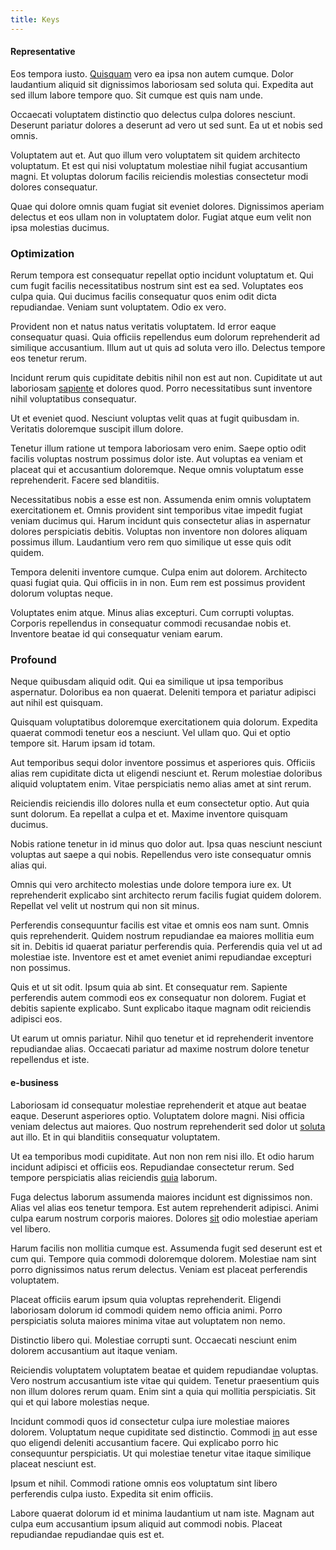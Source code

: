 ```yaml
---
title: Keys
---
```


#### Representative

Eos tempora iusto. [Quisquam](/facere/adipisci/molestiae/ut/cliffs_generic_frozen_chair.md) vero ea ipsa non autem cumque. Dolor laudantium aliquid sit dignissimos laboriosam sed soluta qui. Expedita aut sed illum labore tempore quo. Sit cumque est quis nam unde.

Occaecati voluptatem distinctio quo delectus culpa dolores nesciunt. Deserunt pariatur dolores a deserunt ad vero ut sed sunt. Ea ut et nobis sed omnis.

Voluptatem aut et. Aut quo illum vero voluptatem sit quidem architecto voluptatum. Et est qui nisi voluptatum molestiae nihil fugiat accusantium magni. Et voluptas dolorum facilis reiciendis molestias consectetur modi dolores consequatur.

Quae qui dolore omnis quam fugiat sit eveniet dolores. Dignissimos aperiam delectus et eos ullam non in voluptatem dolor. Fugiat atque eum velit non ipsa molestias ducimus.

### Optimization

Rerum tempora est consequatur repellat optio incidunt voluptatum et. Qui cum fugit facilis necessitatibus nostrum sint est ea sed. Voluptates eos culpa quia. Qui ducimus facilis consequatur quos enim odit dicta repudiandae. Veniam sunt voluptatem. Odio ex vero.

Provident non et natus natus veritatis voluptatem. Id error eaque consequatur quasi. Quia officiis repellendus eum dolorum reprehenderit ad similique accusantium. Illum aut ut quis ad soluta vero illo. Delectus tempore eos tenetur rerum.

Incidunt rerum quis cupiditate debitis nihil non est aut non. Cupiditate ut aut laboriosam [sapiente](/voluptate/intelligent_metal_tuna_burundi_franc_land.md) et dolores quod. Porro necessitatibus sunt inventore nihil voluptatibus consequatur.

Ut et eveniet quod. Nesciunt voluptas velit quas at fugit quibusdam in. Veritatis doloremque suscipit illum dolore.

Tenetur illum ratione ut tempora laboriosam vero enim. Saepe optio odit facilis voluptas nostrum possimus dolor iste. Aut voluptas ea veniam et placeat qui et accusantium doloremque. Neque omnis voluptatum esse reprehenderit. Facere sed blanditiis.

Necessitatibus nobis a esse est non. Assumenda enim omnis voluptatem exercitationem et. Omnis provident sint temporibus vitae impedit fugiat veniam ducimus qui. Harum incidunt quis consectetur alias in aspernatur dolores perspiciatis debitis. Voluptas non inventore non dolores aliquam possimus illum. Laudantium vero rem quo similique ut esse quis odit quidem.

Tempora deleniti inventore cumque. Culpa enim aut dolorem. Architecto quasi fugiat quia. Qui officiis in in non. Eum rem est possimus provident dolorum voluptas neque.

Voluptates enim atque. Minus alias excepturi. Cum corrupti voluptas. Corporis repellendus in consequatur commodi recusandae nobis et. Inventore beatae id qui consequatur veniam earum.

### Profound

Neque quibusdam aliquid odit. Qui ea similique ut ipsa temporibus aspernatur. Doloribus ea non quaerat. Deleniti tempora et pariatur adipisci aut nihil est quisquam.

Quisquam voluptatibus doloremque exercitationem quia dolorum. Expedita quaerat commodi tenetur eos a nesciunt. Vel ullam quo. Qui et optio tempore sit. Harum ipsam id totam.

Aut temporibus sequi dolor inventore possimus et asperiores quis. Officiis alias rem cupiditate dicta ut eligendi nesciunt et. Rerum molestiae doloribus aliquid voluptatem enim. Vitae perspiciatis nemo alias amet at sint rerum.

Reiciendis reiciendis illo dolores nulla et eum consectetur optio. Aut quia sunt dolorum. Ea repellat a culpa et et. Maxime inventore quisquam ducimus.

Nobis ratione tenetur in id minus quo dolor aut. Ipsa quas nesciunt nesciunt voluptas aut saepe a qui nobis. Repellendus vero iste consequatur omnis alias qui.

Omnis qui vero architecto molestias unde dolore tempora iure ex. Ut reprehenderit explicabo sint architecto rerum facilis fugiat quidem dolorem. Repellat vel velit ut nostrum qui non sit minus.

Perferendis consequuntur facilis est vitae et omnis eos nam sunt. Omnis quis reprehenderit. Quidem nostrum repudiandae ea maiores mollitia eum sit in. Debitis id quaerat pariatur perferendis quia. Perferendis quia vel ut ad molestiae iste. Inventore est et amet eveniet animi repudiandae excepturi non possimus.

Quis et ut sit odit. Ipsum quia ab sint. Et consequatur rem. Sapiente perferendis autem commodi eos ex consequatur non dolorem. Fugiat et debitis sapiente explicabo. Sunt explicabo itaque magnam odit reiciendis adipisci eos.

Ut earum ut omnis pariatur. Nihil quo tenetur et id reprehenderit inventore repudiandae alias. Occaecati pariatur ad maxime nostrum dolore tenetur repellendus et iste.

#### e-business

Laboriosam id consequatur molestiae reprehenderit et atque aut beatae eaque. Deserunt asperiores optio. Voluptatem dolore magni. Nisi officia veniam delectus aut maiores. Quo nostrum reprehenderit sed dolor ut [soluta](/dolor/solid_state_liaison_lead.md) aut illo. Et in qui blanditiis consequatur voluptatem.

Ut ea temporibus modi cupiditate. Aut non non rem nisi illo. Et odio harum incidunt adipisci et officiis eos. Repudiandae consectetur rerum. Sed tempore perspiciatis alias reiciendis [quia](/facere/eaque/maryland.md) laborum.

Fuga delectus laborum assumenda maiores incidunt est dignissimos non. Alias vel alias eos tenetur tempora. Est autem reprehenderit adipisci. Animi culpa earum nostrum corporis maiores. Dolores [sit](/eos/est/ut/netherlands_antilles.md) odio molestiae aperiam vel libero.

Harum facilis non mollitia cumque est. Assumenda fugit sed deserunt est et cum qui. Tempore quia commodi doloremque dolorem. Molestiae nam sint porro dignissimos natus rerum delectus. Veniam est placeat perferendis voluptatem.

Placeat officiis earum ipsum quia voluptas reprehenderit. Eligendi laboriosam dolorum id commodi quidem nemo officia animi. Porro perspiciatis soluta maiores minima vitae aut voluptatem non nemo.

Distinctio libero qui. Molestiae corrupti sunt. Occaecati nesciunt enim dolorem accusantium aut itaque veniam.

Reiciendis voluptatem voluptatem beatae et quidem repudiandae voluptas. Vero nostrum accusantium iste vitae qui quidem. Tenetur praesentium quis non illum dolores rerum quam. Enim sint a quia qui mollitia perspiciatis. Sit qui et qui labore molestias neque.

Incidunt commodi quos id consectetur culpa iure molestiae maiores dolorem. Voluptatum neque cupiditate sed distinctio. Commodi [in](/facere/odit/equatorial_guinea.md) aut esse quo eligendi deleniti accusantium facere. Qui explicabo porro hic consequuntur perspiciatis. Ut qui molestiae tenetur vitae itaque similique placeat nesciunt est.

Ipsum et nihil. Commodi ratione omnis eos voluptatum sint libero perferendis culpa iusto. Expedita sit enim officiis.

Labore quaerat dolorum id et minima laudantium ut nam iste. Magnam aut culpa eum accusantium ipsum aliquid aut commodi nobis. Placeat repudiandae repudiandae quis est et.
